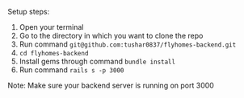 Setup steps:
1. Open your terminal
2. Go to the directory in which you want to clone the repo
3. Run command `git@github.com:tushar0837/flyhomes-backend.git`
4. `cd flyhomes-backend`
5. Install gems through command `bundle install`
6. Run command `rails s -p 3000`

Note: Make sure your backend server is running on port 3000
